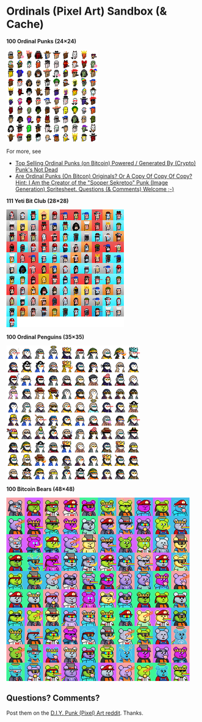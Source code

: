 # Ordinals (Pixel Art) Sandbox (& Cache)



**100 Ordinal Punks (24×24)**

![](i/ordinalpunks.png)

For more, see
- [Top Selling Ordinal Punks (on Bitcoin) Powered / Generated By (Crypto) Punk's Not Dead](https://old.reddit.com/r/CryptoPunksDev/comments/10y16ag/top_selling_ordinal_punks_on_bitcoin_powered/)
- [Are Ordinal Punks (On Bitcon) Originals? Or A Copy Of Copy Of Copy? Hint: I Am the Creator of the "Sooper Sekretoo" Punk (Image Generation) Spritesheet. Questions (& Comments) Welcome ;-)](https://old.reddit.com/r/CryptoPunksDev/comments/10yvah9/are_ordinal_punks_on_bitcon_originals_or_a_copy/)



**111 Yeti Bit Club (28×28)**

![](i/yetibitclub.png)


**100 Ordinal Penguins (35×35)**

![](i/ordinalpenguins.png)


**100 Bitcoin Bears (48×48)**

![](i/bitcoinbears.png)




## Questions? Comments?

Post them on the [D.I.Y. Punk (Pixel) Art reddit](https://old.reddit.com/r/DIYPunkArt). Thanks.



